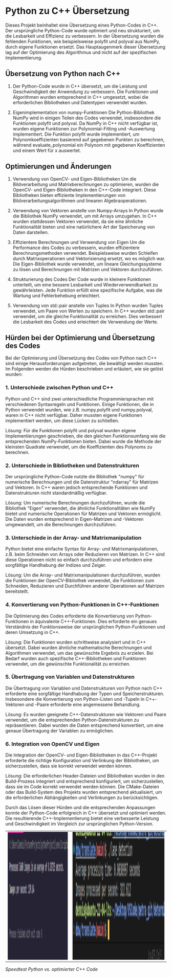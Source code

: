 # Python zu C++ Übersetzung
Dieses Projekt beinhaltet eine Übersetzung eines Python-Codes in C++. Der ursprüngliche Python-Code wurde optimiert und neu strukturiert, um die Lesbarkeit und Effizienz zu verbessern. In der Übersetzung wurden die fehlenden Funktionen, wie beispielsweise polyfit und polyval aus NumPy, durch eigene Funktionen ersetzt. Das Hauptaugenmerk dieser Übersetzung lag auf der Optimierung des Algorithmus und nicht auf der spezifischen Implementierung.


## Übersetzung von Python nach C++
1. Der Python-Code wurde in C++ übersetzt, um die Leistung und Geschwindigkeit der Anwendung zu verbessern. Die Funktionen und Algorithmen wurden entsprechend in C++ umgesetzt, wobei die erforderlichen Bibliotheken und Datentypen verwendet wurden.

2. Eigenimplementation von numpy-Funktionen
Die Python-Bibliothek NumPy wird in einigen Teilen des Codes verwendet, insbesondere die Funktionen polyfit und polyval. Da NumPy in C++ nicht verfügbar ist, wurden eigene Funktionen zur Polynomial-Fitting und -Auswertung implementiert. Die Funktion polyfit wurde implementiert, um Polynomkoeffizienten basierend auf gegebenen Punkten zu berechnen, während evaluate_polynomial ein Polynom mit gegebenen Koeffizienten und einem Wert für x auswertet.

## Optimierungen und Änderungen
1. Verwendung von OpenCV- und Eigen-Bibliotheken
Um die Bildverarbeitung und Matrixberechnungen zu optimieren, wurden die OpenCV- und Eigen-Bibliotheken in den C++-Code integriert. Diese Bibliotheken bieten effiziente Implementierungen von Bildverarbeitungsalgorithmen und linearen Algebraoperationen.

2. Verwendung von Vektoren anstelle von Numpy-Arrays
In Python wurde die Bibliothek NumPy verwendet, um mit Arrays umzugehen. In C++ wurden stattdessen Vektoren verwendet, da sie eine ähnliche Funktionalität bieten und eine natürlichere Art der Speicherung von Daten darstellen.

3. Effizientere Berechnungen und Verwendung von Eigen
Um die Performance des Codes zu verbessern, wurden effizientere Berechnungsmethoden verwendet. Beispielsweise wurden Schleifen durch Matrixoperationen und Vektorisierung ersetzt, wo es möglich war. Die Eigen-Bibliothek wurde verwendet, um lineare Gleichungssysteme zu lösen und Berechnungen mit Matrizen und Vektoren durchzuführen.

4. Strukturierung des Codes
Der Code wurde in kleinere Funktionen unterteilt, um eine bessere Lesbarkeit und Wiederverwendbarkeit zu gewährleisten. Jede Funktion erfüllt eine spezifische Aufgabe, was die Wartung und Fehlerbehebung erleichtert.

5. Verwendung von std::pair anstelle von Tuples
In Python wurden Tuples verwendet, um Paare von Werten zu speichern. In C++ wurden std::pair verwendet, um die gleiche Funktionalität zu erreichen. Dies verbessert die Lesbarkeit des Codes und erleichtert die Verwendung der Werte.


## Hürden bei der Optimierung und Übersetzung des Codes
Bei der Optimierung und Übersetzung des Codes von Python nach C++ sind einige Herausforderungen aufgetreten, die bewältigt werden mussten. Im Folgenden werden die Hürden beschrieben und erläutert, wie sie gelöst wurden:

### 1. Unterschiede zwischen Python und C++
Python und C++ sind zwei unterschiedliche Programmiersprachen mit verschiedenen Syntaxregeln und Funktionen. Einige Funktionen, die in Python verwendet wurden, wie z.B. numpy.polyfit und numpy.polyval, waren in C++ nicht verfügbar. Daher mussten eigene Funktionen implementiert werden, um diese Lücken zu schließen.

Lösung: Für die Funktionen polyfit und polyval wurden eigene Implementierungen geschrieben, die den gleichen Funktionsumfang wie die entsprechenden NumPy-Funktionen bieten. Dabei wurde die Methode der kleinsten Quadrate verwendet, um die Koeffizienten des Polynoms zu berechnen.

### 2. Unterschiede in Bibliotheken und Datenstrukturen
Der ursprüngliche Python-Code nutzte die Bibliothek "numpy" für numerische Berechnungen und die Datenstruktur "ndarray" für Matrizen und Vektoren. In C++ waren jedoch entsprechende Funktionen und Datenstrukturen nicht standardmäßig verfügbar.

Lösung: Um numerische Berechnungen durchzuführen, wurde die Bibliothek "Eigen" verwendet, die ähnliche Funktionalitäten wie NumPy bietet und numerische Operationen für Matrizen und Vektoren ermöglicht. Die Daten wurden entsprechend in Eigen-Matrizen und -Vektoren umgewandelt, um die Berechnungen durchzuführen.

### 3. Unterschiede in der Array- und Matrixmanipulation
Python bietet eine einfache Syntax für Array- und Matrixmanipulationen, z.B. beim Schneiden von Arrays oder Reduzieren von Matrizen. In C++ sind diese Operationen nicht so einfach durchzuführen und erfordern eine sorgfältige Handhabung der Indizes und Zeiger.

Lösung: Um die Array- und Matrixmanipulationen durchzuführen, wurden die Funktionen der OpenCV-Bibliothek verwendet, die Funktionen zum Schneiden, Reduzieren und Durchführen anderer Operationen auf Matrizen bereitstellt.

### 4. Konvertierung von Python-Funktionen in C++-Funktionen
Die Optimierung des Codes erforderte die Konvertierung von Python-Funktionen in äquivalente C++-Funktionen. Dies erforderte ein genaues Verständnis der Funktionsweise der ursprünglichen Python-Funktionen und deren Umsetzung in C++.

Lösung: Die Funktionen wurden schrittweise analysiert und in C++ übersetzt. Dabei wurden ähnliche mathematische Berechnungen und Algorithmen verwendet, um das gewünschte Ergebnis zu erzielen. Bei Bedarf wurden auch spezifische C++-Bibliotheken und Funktionen verwendet, um die gewünschte Funktionalität zu erreichen.

### 5. Übertragung von Variablen und Datenstrukturen
Die Übertragung von Variablen und Datenstrukturen von Python nach C++ erforderte eine sorgfältige Handhabung der Typen und Speicherstrukturen. Insbesondere die Konvertierung von Python-Listen und -Tupeln in C++-Vektoren und -Paare erforderte eine angemessene Behandlung.

Lösung: Es wurden geeignete C++-Datenstrukturen wie Vektoren und Paare verwendet, um die entsprechenden Python-Datenstrukturen zu repräsentieren. Dabei wurden die Daten entsprechend konvertiert, um eine genaue Übertragung der Variablen zu ermöglichen.

### 6. Integration von OpenCV und Eigen
Die Integration der OpenCV- und Eigen-Bibliotheken in das C++-Projekt erforderte die richtige Konfiguration und Verlinkung der Bibliotheken, um sicherzustellen, dass sie korrekt verwendet werden können.

Lösung: Die erforderlichen Header-Dateien und Bibliotheken wurden in den Build-Prozess integriert und entsprechend konfiguriert, um sicherzustellen, dass sie im Code korrekt verwendet werden können. Die CMake-Dateien oder das Build-System des Projekts wurden entsprechend aktualisiert, um die erforderlichen Abhängigkeiten und Verlinkungen zu berücksichtigen.

Durch das Lösen dieser Hürden und die entsprechenden Anpassungen konnte der Python-Code erfolgreich in C++ übersetzt und optimiert werden. Die resultierende C++-Implementierung bietet eine verbesserte Leistung und Geschwindigkeit im Vergleich zur ursprünglichen Python-Version.

  <table>
    <tr>
      <td> <img src="./media/speedtest_oldpython.png" alt="Model Top" height="400"> </td>
      <td> <img src="./media/speedtest_newcplusplus.png" alt="Model Bottom" height="400"> </td>
    </tr>
  </table>

  *Speedtest Python vs. optimierter C++ Code*
